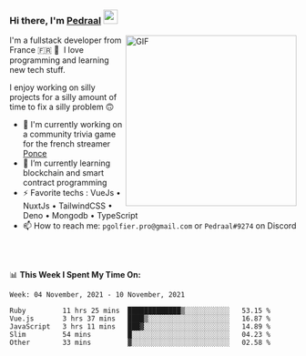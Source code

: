 ### Hi there, I'm <a href="https://pedraal.dev" target="_blank">Pedraal</a> <img src="https://media.giphy.com/media/hvRJCLFzcasrR4ia7z/giphy.gif" width="25px">
<img align="right" alt="GIF" src="https://pedraal.dev/avatar.png" width="300" height="300" />

I'm a fullstack developer from France 🇫🇷 🥖 &nbsp;I love programming and learning new
tech stuff.

I enjoy working on silly projects for a silly amount of time to fix a silly problem 🙃

- 🔭  I'm currently working on a community trivia game for the french streamer <a href="https://twitch.tv/ponce" target="_blank">Ponce</a>
- 🌱 I’m currently learning blockchain and smart contract programming
- ⚡ Favorite techs : VueJs &bull; NuxtJs &bull; TailwindCSS &bull; Deno &bull; Mongodb &bull; TypeScript
- 📫 How to reach me: `pgolfier.pro@gmail.com` or `Pedraal#9274` on Discord

<br>
<br>

📊 **This Week I Spent My Time On:**
<!--START_SECTION:waka-->
```text
Week: 04 November, 2021 - 10 November, 2021

Ruby         11 hrs 25 mins  █████████████▒░░░░░░░░░░░   53.15 % 
Vue.js       3 hrs 37 mins   ████▒░░░░░░░░░░░░░░░░░░░░   16.87 % 
JavaScript   3 hrs 11 mins   ███▓░░░░░░░░░░░░░░░░░░░░░   14.89 % 
Slim         54 mins         █░░░░░░░░░░░░░░░░░░░░░░░░   04.23 % 
Other        33 mins         ▓░░░░░░░░░░░░░░░░░░░░░░░░   02.58 % 
```
<!--END_SECTION:waka-->
